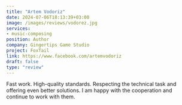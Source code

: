 ```yaml
---
title: "Artem Vodoriz"
date: 2024-07-06T18:13:39+03:00
image: /images/reviews/vodorez.jpg
services: 
- music-composing
position: Author
company: Gingertips Game Studio
project: FoxTail
link: https://www.facebook.com/artemvodoriz
draft: false
type: "review"
---
```


Fast work. High-quality standards. Respecting the technical task and offering even better solutions. I am happy with the cooperation and continue to work with them.